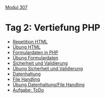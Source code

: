  [Modul 307](/ilv.307)

# Tag 2: Vertiefung PHP

- [Repetition HTML](/ilv.307/02-modul-307/01-html-repetition)
- [Übung HTML](/ilv.307/02-modul-307/01.1-html-uebung)
- [Formulardaten in PHP](/ilv.307/02-modul-307/02-formulardaten-php)
- [Übung Formulardaten](/ilv.307/02-modul-307/02.1-formulardaten-uebung)
- [Sicherheit und Validierung](/ilv.307/02-modul-307/03-sicherheit-validierung)
- [Übung Sicherheit und Validierung](/ilv.307/02-modul-307/03.1-sicherheit-validierung-uebung)
- [Datenhaltung](/ilv.307/02-modul-307/04-datenhaltung)
- [File Handling](/ilv.307/02-modul-307/04.1-file-handling)
- [Übung Datenhaltung/File Handling](/ilv.307/02-modul-307/04.2-datenhaltung-uebung)
- [Aufgabe: ToDo](/ilv.307/02-modul-307/05-todo-aufgabe)
<!--stackedit_data:
eyJoaXN0b3J5IjpbMTI2NjAwODQwNiwxNDE1MDMyMjk1LDEyNj
YwMDg0MDYsMTA0OTc0MTExM119
-->